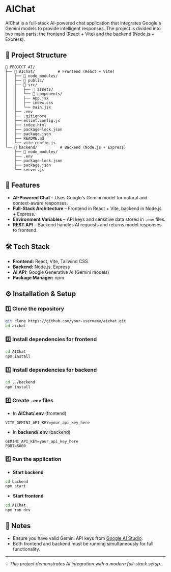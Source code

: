 # AIChat

AIChat is a full-stack AI-powered chat application that integrates Google's Gemini models to provide intelligent responses. The project is divided into two main parts: the frontend (React + Vite) and the backend (Node.js + Express).

## 📁 Project Structure
```
📁 PROJECT AI/
├── 📁 AIChat/          # Frontend (React + Vite)
│   ├── 📁 node_modules/
│   ├── 📁 public/
│   ├── 📁 src/
│   │   ├── 📁 assets/
│   │   └── 📁 components/
│   │   ├── App.jsx
│   │   ├── index.css
│   │   └── main.jsx
│   ├── .env
│   ├── .gitignore
│   ├── eslint.config.js
│   ├── index.html
│   ├── package-lock.json
│   ├── package.json
│   ├── README.md
│   └── vite.config.js
└── 📁 backend/          # Backend (Node.js + Express)
    ├── 📁 node_modules/
    ├── .env
    ├── package-lock.json
    ├── package.json
    └── server.js
```

## 🚀 Features
- **AI-Powered Chat** – Uses Google's Gemini model for natural and context-aware responses.
- **Full-Stack Architecture** – Frontend in React + Vite, backend in Node.js + Express.
- **Environment Variables** – API keys and sensitive data stored in `.env` files.
- **REST API** – Backend handles AI requests and returns model responses to frontend.

## 🛠️ Tech Stack
- **Frontend:** React, Vite, Tailwind CSS
- **Backend:** Node.js, Express
- **AI API:** Google Generative AI (Gemini models)
- **Package Manager:** npm

## ⚙️ Installation & Setup

### 1️⃣ Clone the repository
```bash
git clone https://github.com/your-username/aichat.git
cd aichat
```

### 2️⃣ Install dependencies for frontend
```bash
cd AIChat
npm install
```

### 3️⃣ Install dependencies for backend
```bash
cd ../backend
npm install
```

### 4️⃣ Create `.env` files
- In **AIChat/.env** (frontend)
```
VITE_GEMINI_API_KEY=your_api_key_here
```
- In **backend/.env** (backend)
```
GEMINI_API_KEY=your_api_key_here
PORT=5000
```

### 5️⃣ Run the application
- **Start backend**
```bash
cd backend
npm start
```
- **Start frontend**
```bash
cd AIChat
npm run dev
```

## 📌 Notes
- Ensure you have valid Gemini API keys from [Google AI Studio](https://makersuite.google.com/app/apikey).
- Both frontend and backend must be running simultaneously for full functionality.

---
💡 *This project demonstrates AI integration with a modern full-stack setup.*
